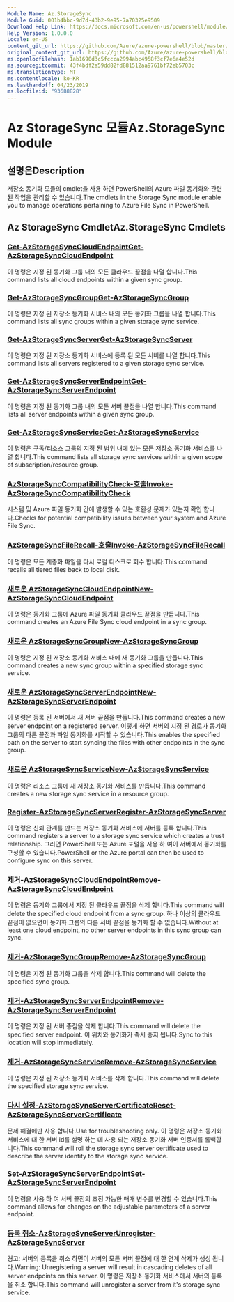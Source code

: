 ```yaml
---
Module Name: Az.StorageSync
Module Guid: 001b4bbc-9d7d-43b2-9e95-7a70325e9509
Download Help Link: https://docs.microsoft.com/en-us/powershell/module/az.storagesync
Help Version: 1.0.0.0
Locale: en-US
content_git_url: https://github.com/Azure/azure-powershell/blob/master/src/StorageSync/StorageSync/help/Az.StorageSync.md
original_content_git_url: https://github.com/Azure/azure-powershell/blob/master/src/StorageSync/StorageSync/help/Az.StorageSync.md
ms.openlocfilehash: 1ab1690d3c5fccca2994abc4958f3cf7e6a4e52d
ms.sourcegitcommit: 43f4bdf2a59dd82fd881512aa9761bf72eb5703c
ms.translationtype: MT
ms.contentlocale: ko-KR
ms.lasthandoff: 04/23/2019
ms.locfileid: "93688828"
---
```

# <span data-ttu-id="7a3d7-101">Az StorageSync 모듈</span><span class="sxs-lookup"><span data-stu-id="7a3d7-101">Az.StorageSync Module</span></span>
## <span data-ttu-id="7a3d7-102">설명은</span><span class="sxs-lookup"><span data-stu-id="7a3d7-102">Description</span></span>
<span data-ttu-id="7a3d7-103">저장소 동기화 모듈의 cmdlet을 사용 하면 PowerShell의 Azure 파일 동기화와 관련 된 작업을 관리할 수 있습니다.</span><span class="sxs-lookup"><span data-stu-id="7a3d7-103">The cmdlets in the Storage Sync module enable you to manage operations pertaining to Azure File Sync in PowerShell.</span></span>

## <span data-ttu-id="7a3d7-104">Az StorageSync Cmdlet</span><span class="sxs-lookup"><span data-stu-id="7a3d7-104">Az.StorageSync Cmdlets</span></span>
### [<span data-ttu-id="7a3d7-105">Get-AzStorageSyncCloudEndpoint</span><span class="sxs-lookup"><span data-stu-id="7a3d7-105">Get-AzStorageSyncCloudEndpoint</span></span>](Get-AzStorageSyncCloudEndpoint.md)
<span data-ttu-id="7a3d7-106">이 명령은 지정 된 동기화 그룹 내의 모든 클라우드 끝점을 나열 합니다.</span><span class="sxs-lookup"><span data-stu-id="7a3d7-106">This command lists all cloud endpoints within a given sync group.</span></span>

### [<span data-ttu-id="7a3d7-107">Get-AzStorageSyncGroup</span><span class="sxs-lookup"><span data-stu-id="7a3d7-107">Get-AzStorageSyncGroup</span></span>](Get-AzStorageSyncGroup.md)
<span data-ttu-id="7a3d7-108">이 명령은 지정 된 저장소 동기화 서비스 내의 모든 동기화 그룹을 나열 합니다.</span><span class="sxs-lookup"><span data-stu-id="7a3d7-108">This command lists all sync groups within a given storage sync service.</span></span>

### [<span data-ttu-id="7a3d7-109">Get-AzStorageSyncServer</span><span class="sxs-lookup"><span data-stu-id="7a3d7-109">Get-AzStorageSyncServer</span></span>](Get-AzStorageSyncServer.md)
<span data-ttu-id="7a3d7-110">이 명령은 지정 된 저장소 동기화 서비스에 등록 된 모든 서버를 나열 합니다.</span><span class="sxs-lookup"><span data-stu-id="7a3d7-110">This command lists all servers registered to a given storage sync service.</span></span>

### [<span data-ttu-id="7a3d7-111">Get-AzStorageSyncServerEndpoint</span><span class="sxs-lookup"><span data-stu-id="7a3d7-111">Get-AzStorageSyncServerEndpoint</span></span>](Get-AzStorageSyncServerEndpoint.md)
<span data-ttu-id="7a3d7-112">이 명령은 지정 된 동기화 그룹 내의 모든 서버 끝점을 나열 합니다.</span><span class="sxs-lookup"><span data-stu-id="7a3d7-112">This command lists all server endpoints within a given sync group.</span></span>

### [<span data-ttu-id="7a3d7-113">Get-AzStorageSyncService</span><span class="sxs-lookup"><span data-stu-id="7a3d7-113">Get-AzStorageSyncService</span></span>](Get-AzStorageSyncService.md)
<span data-ttu-id="7a3d7-114">이 명령은 구독/리소스 그룹의 지정 된 범위 내에 있는 모든 저장소 동기화 서비스를 나열 합니다.</span><span class="sxs-lookup"><span data-stu-id="7a3d7-114">This command lists all storage sync services within a given scope of subscription/resource group.</span></span>

### [<span data-ttu-id="7a3d7-115">AzStorageSyncCompatibilityCheck-호출</span><span class="sxs-lookup"><span data-stu-id="7a3d7-115">Invoke-AzStorageSyncCompatibilityCheck</span></span>](Invoke-AzStorageSyncCompatibilityCheck.md)
<span data-ttu-id="7a3d7-116">시스템 및 Azure 파일 동기화 간에 발생할 수 있는 호환성 문제가 있는지 확인 합니다.</span><span class="sxs-lookup"><span data-stu-id="7a3d7-116">Checks for potential compatibility issues between your system and Azure File Sync.</span></span>

### [<span data-ttu-id="7a3d7-117">AzStorageSyncFileRecall-호출</span><span class="sxs-lookup"><span data-stu-id="7a3d7-117">Invoke-AzStorageSyncFileRecall</span></span>](Invoke-AzStorageSyncFileRecall.md)
<span data-ttu-id="7a3d7-118">이 명령은 모든 계층화 파일을 다시 로컬 디스크로 회수 합니다.</span><span class="sxs-lookup"><span data-stu-id="7a3d7-118">This command recalls all tiered files back to local disk.</span></span>

### [<span data-ttu-id="7a3d7-119">새로운 AzStorageSyncCloudEndpoint</span><span class="sxs-lookup"><span data-stu-id="7a3d7-119">New-AzStorageSyncCloudEndpoint</span></span>](New-AzStorageSyncCloudEndpoint.md)
<span data-ttu-id="7a3d7-120">이 명령은 동기화 그룹에 Azure 파일 동기화 클라우드 끝점을 만듭니다.</span><span class="sxs-lookup"><span data-stu-id="7a3d7-120">This command creates an Azure File Sync cloud endpoint in a sync group.</span></span>

### [<span data-ttu-id="7a3d7-121">새로운 AzStorageSyncGroup</span><span class="sxs-lookup"><span data-stu-id="7a3d7-121">New-AzStorageSyncGroup</span></span>](New-AzStorageSyncGroup.md)
<span data-ttu-id="7a3d7-122">이 명령은 지정 된 저장소 동기화 서비스 내에 새 동기화 그룹을 만듭니다.</span><span class="sxs-lookup"><span data-stu-id="7a3d7-122">This command creates a new sync group within a specified storage sync service.</span></span>

### [<span data-ttu-id="7a3d7-123">새로운 AzStorageSyncServerEndpoint</span><span class="sxs-lookup"><span data-stu-id="7a3d7-123">New-AzStorageSyncServerEndpoint</span></span>](New-AzStorageSyncServerEndpoint.md)
<span data-ttu-id="7a3d7-124">이 명령은 등록 된 서버에서 새 서버 끝점을 만듭니다.</span><span class="sxs-lookup"><span data-stu-id="7a3d7-124">This command creates a new server endpoint on a registered server.</span></span> <span data-ttu-id="7a3d7-125">이렇게 하면 서버의 지정 된 경로가 동기화 그룹의 다른 끝점과 파일 동기화를 시작할 수 있습니다.</span><span class="sxs-lookup"><span data-stu-id="7a3d7-125">This enables the specified path on the server to start syncing the files with other endpoints in the sync group.</span></span>

### [<span data-ttu-id="7a3d7-126">새로운 AzStorageSyncService</span><span class="sxs-lookup"><span data-stu-id="7a3d7-126">New-AzStorageSyncService</span></span>](New-AzStorageSyncService.md)
<span data-ttu-id="7a3d7-127">이 명령은 리소스 그룹에 새 저장소 동기화 서비스를 만듭니다.</span><span class="sxs-lookup"><span data-stu-id="7a3d7-127">This command creates a new storage sync service in a resource group.</span></span>

### [<span data-ttu-id="7a3d7-128">Register-AzStorageSyncServer</span><span class="sxs-lookup"><span data-stu-id="7a3d7-128">Register-AzStorageSyncServer</span></span>](Register-AzStorageSyncServer.md)
<span data-ttu-id="7a3d7-129">이 명령은 신뢰 관계를 만드는 저장소 동기화 서비스에 서버를 등록 합니다.</span><span class="sxs-lookup"><span data-stu-id="7a3d7-129">This command registers a server to a storage sync service which creates a trust relationship.</span></span> <span data-ttu-id="7a3d7-130">그러면 PowerShell 또는 Azure 포털을 사용 하 여이 서버에서 동기화를 구성할 수 있습니다.</span><span class="sxs-lookup"><span data-stu-id="7a3d7-130">PowerShell or the Azure portal can then be used to configure sync on this server.</span></span>

### [<span data-ttu-id="7a3d7-131">제거-AzStorageSyncCloudEndpoint</span><span class="sxs-lookup"><span data-stu-id="7a3d7-131">Remove-AzStorageSyncCloudEndpoint</span></span>](Remove-AzStorageSyncCloudEndpoint.md)
<span data-ttu-id="7a3d7-132">이 명령은 동기화 그룹에서 지정 된 클라우드 끝점을 삭제 합니다.</span><span class="sxs-lookup"><span data-stu-id="7a3d7-132">This command will delete the specified cloud endpoint from a sync group.</span></span> <span data-ttu-id="7a3d7-133">하나 이상의 클라우드 끝점이 없으면이 동기화 그룹의 다른 서버 끝점을 동기화 할 수 없습니다.</span><span class="sxs-lookup"><span data-stu-id="7a3d7-133">Without at least one cloud endpoint, no other server endpoints in this sync group can sync.</span></span>

### [<span data-ttu-id="7a3d7-134">제거-AzStorageSyncGroup</span><span class="sxs-lookup"><span data-stu-id="7a3d7-134">Remove-AzStorageSyncGroup</span></span>](Remove-AzStorageSyncGroup.md)
<span data-ttu-id="7a3d7-135">이 명령은 지정 된 동기화 그룹을 삭제 합니다.</span><span class="sxs-lookup"><span data-stu-id="7a3d7-135">This command will delete the specified sync group.</span></span>

### [<span data-ttu-id="7a3d7-136">제거-AzStorageSyncServerEndpoint</span><span class="sxs-lookup"><span data-stu-id="7a3d7-136">Remove-AzStorageSyncServerEndpoint</span></span>](Remove-AzStorageSyncServerEndpoint.md)
<span data-ttu-id="7a3d7-137">이 명령은 지정 된 서버 종점을 삭제 합니다.</span><span class="sxs-lookup"><span data-stu-id="7a3d7-137">This command will delete the specified server endpoint.</span></span> <span data-ttu-id="7a3d7-138">이 위치와 동기화가 즉시 중지 됩니다.</span><span class="sxs-lookup"><span data-stu-id="7a3d7-138">Sync to this location will stop immediately.</span></span>

### [<span data-ttu-id="7a3d7-139">제거-AzStorageSyncService</span><span class="sxs-lookup"><span data-stu-id="7a3d7-139">Remove-AzStorageSyncService</span></span>](Remove-AzStorageSyncService.md)
<span data-ttu-id="7a3d7-140">이 명령은 지정 된 저장소 동기화 서비스를 삭제 합니다.</span><span class="sxs-lookup"><span data-stu-id="7a3d7-140">This command will delete the specified storage sync service.</span></span>

### [<span data-ttu-id="7a3d7-141">다시 설정-AzStorageSyncServerCertificate</span><span class="sxs-lookup"><span data-stu-id="7a3d7-141">Reset-AzStorageSyncServerCertificate</span></span>](Reset-AzStorageSyncServerCertificate.md)
<span data-ttu-id="7a3d7-142">문제 해결에만 사용 합니다.</span><span class="sxs-lookup"><span data-stu-id="7a3d7-142">Use for troubleshooting only.</span></span> <span data-ttu-id="7a3d7-143">이 명령은 저장소 동기화 서비스에 대 한 서버 id를 설명 하는 데 사용 되는 저장소 동기화 서버 인증서를 롤백합니다.</span><span class="sxs-lookup"><span data-stu-id="7a3d7-143">This command will roll the storage sync server certificate used to describe the server identity to the storage sync service.</span></span>

### [<span data-ttu-id="7a3d7-144">Set-AzStorageSyncServerEndpoint</span><span class="sxs-lookup"><span data-stu-id="7a3d7-144">Set-AzStorageSyncServerEndpoint</span></span>](Set-AzStorageSyncServerEndpoint.md)
<span data-ttu-id="7a3d7-145">이 명령을 사용 하 여 서버 끝점의 조정 가능한 매개 변수를 변경할 수 있습니다.</span><span class="sxs-lookup"><span data-stu-id="7a3d7-145">This command allows for changes on the adjustable parameters of a server endpoint.</span></span>

### [<span data-ttu-id="7a3d7-146">등록 취소-AzStorageSyncServer</span><span class="sxs-lookup"><span data-stu-id="7a3d7-146">Unregister-AzStorageSyncServer</span></span>](Unregister-AzStorageSyncServer.md)
<span data-ttu-id="7a3d7-147">경고: 서버의 등록을 취소 하면이 서버의 모든 서버 끝점에 대 한 연계 삭제가 생성 됩니다.</span><span class="sxs-lookup"><span data-stu-id="7a3d7-147">Warning: Unregistering a server will result in cascading deletes of all server endpoints on this server.</span></span> <span data-ttu-id="7a3d7-148">이 명령은 저장소 동기화 서비스에서 서버의 등록을 취소 합니다.</span><span class="sxs-lookup"><span data-stu-id="7a3d7-148">This command will unregister a server from it's storage sync service.</span></span>